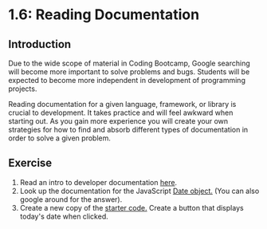 # 1.6: Reading Documentation

## Introduction

Due to the wide scope of material in Coding Bootcamp, Google searching will become more important to solve problems and bugs. Students will be expected to become more independent in development of programming projects.

Reading documentation for a given language, framework, or library is crucial to development. It takes practice and will feel awkward when starting out. As you gain more experience you will create your own strategies for how to find and absorb different types of documentation in order to solve a given problem.

## Exercise

1. Read an intro to developer documentation [here](http://cassandrawilcox.me/beginners-guide-developer-documentation/).
2. Look up the documentation for the JavaScript [Date object.](https://developer.mozilla.org/en-US/docs/Web/JavaScript/Reference/Global_Objects/Date) \(You can also google around for the answer\).
3. Create a new copy of the [starter code.](https://github.com/rocketacademy/basics-starter-code) Create a button that displays today's date when clicked.
